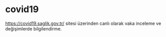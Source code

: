 # covid19
https://covid19.saglik.gov.tr/ sitesi üzerinden canlı olarak vaka inceleme ve değişimlerde bilgilendirme.
